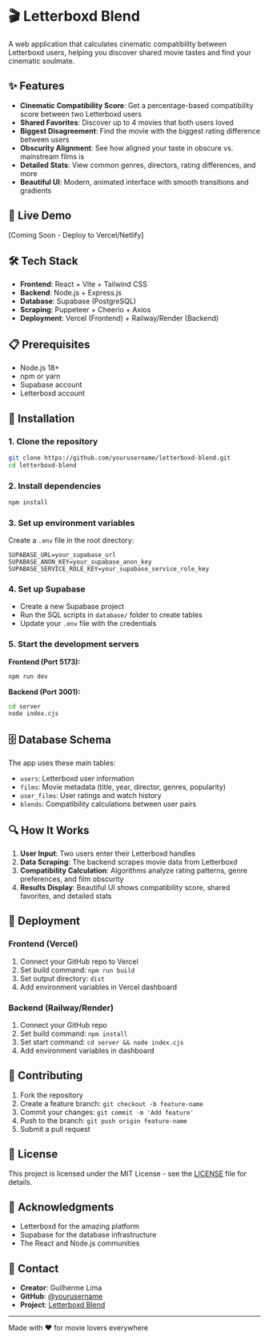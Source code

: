 # 🎬 Letterboxd Blend

A web application that calculates cinematic compatibility between Letterboxd users, helping you discover shared movie tastes and find your cinematic soulmate.

## ✨ Features

- **Cinematic Compatibility Score**: Get a percentage-based compatibility score between two Letterboxd users
- **Shared Favorites**: Discover up to 4 movies that both users loved
- **Biggest Disagreement**: Find the movie with the biggest rating difference between users
- **Obscurity Alignment**: See how aligned your taste in obscure vs. mainstream films is
- **Detailed Stats**: View common genres, directors, rating differences, and more
- **Beautiful UI**: Modern, animated interface with smooth transitions and gradients

## 🚀 Live Demo

[Coming Soon - Deploy to Vercel/Netlify]

## 🛠️ Tech Stack

- **Frontend**: React + Vite + Tailwind CSS
- **Backend**: Node.js + Express.js
- **Database**: Supabase (PostgreSQL)
- **Scraping**: Puppeteer + Cheerio + Axios
- **Deployment**: Vercel (Frontend) + Railway/Render (Backend)

## 📋 Prerequisites

- Node.js 18+ 
- npm or yarn
- Supabase account
- Letterboxd account

## 🔧 Installation

### 1. Clone the repository
```bash
git clone https://github.com/yourusername/letterboxd-blend.git
cd letterboxd-blend
```

### 2. Install dependencies
```bash
npm install
```

### 3. Set up environment variables
Create a `.env` file in the root directory:
```env
SUPABASE_URL=your_supabase_url
SUPABASE_ANON_KEY=your_supabase_anon_key
SUPABASE_SERVICE_ROLE_KEY=your_supabase_service_role_key
```

### 4. Set up Supabase
- Create a new Supabase project
- Run the SQL scripts in `database/` folder to create tables
- Update your `.env` file with the credentials

### 5. Start the development servers

**Frontend (Port 5173):**
```bash
npm run dev
```

**Backend (Port 3001):**
```bash
cd server
node index.cjs
```

## 🗄️ Database Schema

The app uses these main tables:
- `users`: Letterboxd user information
- `films`: Movie metadata (title, year, director, genres, popularity)
- `user_films`: User ratings and watch history
- `blends`: Compatibility calculations between user pairs

## 🔍 How It Works

1. **User Input**: Two users enter their Letterboxd handles
2. **Data Scraping**: The backend scrapes movie data from Letterboxd
3. **Compatibility Calculation**: Algorithms analyze rating patterns, genre preferences, and film obscurity
4. **Results Display**: Beautiful UI shows compatibility score, shared favorites, and detailed stats

## 🚀 Deployment

### Frontend (Vercel)
1. Connect your GitHub repo to Vercel
2. Set build command: `npm run build`
3. Set output directory: `dist`
4. Add environment variables in Vercel dashboard

### Backend (Railway/Render)
1. Connect your GitHub repo
2. Set build command: `npm install`
3. Set start command: `cd server && node index.cjs`
4. Add environment variables in dashboard

## 🤝 Contributing

1. Fork the repository
2. Create a feature branch: `git checkout -b feature-name`
3. Commit your changes: `git commit -m 'Add feature'`
4. Push to the branch: `git push origin feature-name`
5. Submit a pull request

## 📝 License

This project is licensed under the MIT License - see the [LICENSE](LICENSE) file for details.

## 🙏 Acknowledgments

- Letterboxd for the amazing platform
- Supabase for the database infrastructure
- The React and Node.js communities

## 📧 Contact

- **Creator**: Guilherme Lima
- **GitHub**: [@yourusername](https://github.com/yourusername)
- **Project**: [Letterboxd Blend](https://github.com/yourusername/letterboxd-blend)

---

Made with ❤️ for movie lovers everywhere
